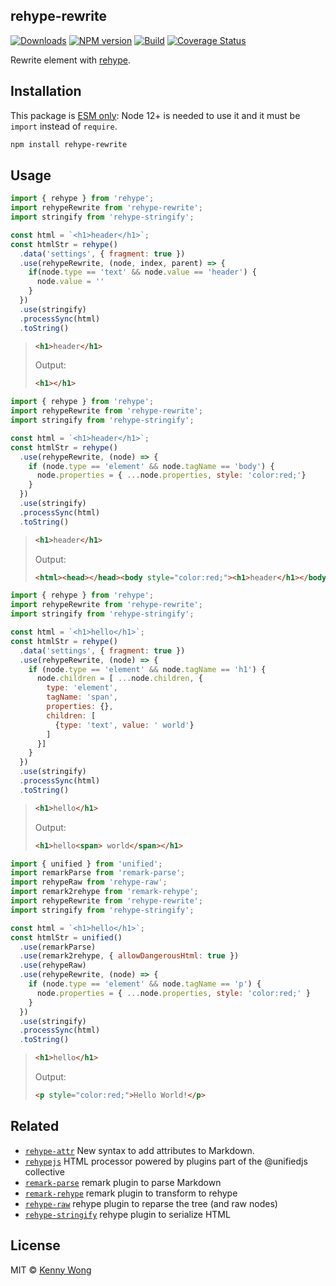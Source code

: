 rehype-rewrite
---

[![Downloads](https://img.shields.io/npm/dm/rehype-rewrite.svg?style=flat)](https://www.npmjs.com/package/rehype-rewrite)
[![NPM version](https://img.shields.io/npm/v/rehype-rewrite.svg?style=flat)](https://npmjs.org/package/rehype-rewrite)
[![Build](https://github.com/jaywcjlove/rehype-rewrite/actions/workflows/ci.yml/badge.svg)](https://github.com/jaywcjlove/rehype-rewrite/actions/workflows/ci.yml)
[![Coverage Status](https://jaywcjlove.github.io/rehype-rewrite/badges.svg)](https://jaywcjlove.github.io/rehype-rewrite/lcov-report/)

Rewrite element with [rehype](https://github.com/rehypejs/rehype).

## Installation

This package is [ESM only](https://gist.github.com/sindresorhus/a39789f98801d908bbc7ff3ecc99d99c): Node 12+ is needed to use it and it must be `import` instead of `require`.

```bash
npm install rehype-rewrite
```

## Usage

```js
import { rehype } from 'rehype';
import rehypeRewrite from 'rehype-rewrite';
import stringify from 'rehype-stringify';

const html = `<h1>header</h1>`;
const htmlStr = rehype()
  .data('settings', { fragment: true })
  .use(rehypeRewrite, (node, index, parent) => {
    if(node.type == 'text' && node.value == 'header') {
      node.value = ''
    }
  })
  .use(stringify)
  .processSync(html)
  .toString()
```

> ```html
> <h1>header</h1>
> ```
> Output: 
> 
> ```html
> <h1></h1>
> ```
> 


```js
import { rehype } from 'rehype';
import rehypeRewrite from 'rehype-rewrite';
import stringify from 'rehype-stringify';

const html = `<h1>header</h1>`;
const htmlStr = rehype()
  .use(rehypeRewrite, (node) => {
    if (node.type == 'element' && node.tagName == 'body') {
      node.properties = { ...node.properties, style: 'color:red;'}
    }
  })
  .use(stringify)
  .processSync(html)
  .toString()
```

> ```html
> <h1>header</h1>
> ```
> Output: 
> 
> ```html
> <html><head></head><body style="color:red;"><h1>header</h1></body></html>
> ```
> 

```js
import { rehype } from 'rehype';
import rehypeRewrite from 'rehype-rewrite';
import stringify from 'rehype-stringify';

const html = `<h1>hello</h1>`;
const htmlStr = rehype()
  .data('settings', { fragment: true })
  .use(rehypeRewrite, (node) => {
    if (node.type == 'element' && node.tagName == 'h1') {
      node.children = [ ...node.children, {
        type: 'element',
        tagName: 'span',
        properties: {},
        children: [
          {type: 'text', value: ' world'}
        ]
      }]
    }
  })
  .use(stringify)
  .processSync(html)
  .toString()
```

> ```html
> <h1>hello</h1>
> ```
> Output: 
> 
> ```html
> <h1>hello<span> world</span></h1>
> ```
> 

```js
import { unified } from 'unified';
import remarkParse from 'remark-parse';
import rehypeRaw from 'rehype-raw';
import remark2rehype from 'remark-rehype';
import rehypeRewrite from 'rehype-rewrite';
import stringify from 'rehype-stringify';

const html = `<h1>hello</h1>`;
const htmlStr = unified()
  .use(remarkParse)
  .use(remark2rehype, { allowDangerousHtml: true })
  .use(rehypeRaw)
  .use(rehypeRewrite, (node) => {
    if (node.type == 'element' && node.tagName == 'p') {
      node.properties = { ...node.properties, style: 'color:red;' }
    }
  })
  .use(stringify)
  .processSync(html)
  .toString()
```

> ```html
> <h1>hello</h1>
> ```
>
> Output: 
> 
> ```html
> <p style="color:red;">Hello World!</p>
> ```
> 

## Related

- [`rehype-attr`](https://github.com/jaywcjlove/rehype-attr) New syntax to add attributes to Markdown.
- [`rehypejs`](https://github.com/rehypejs/rehype) HTML processor powered by plugins part of the @unifiedjs collective
- [`remark-parse`](https://www.npmjs.com/package/remark-parse) remark plugin to parse Markdown
- [`remark-rehype`](https://www.npmjs.com/package/remark-rehype) remark plugin to transform to rehype
- [`rehype-raw`](https://www.npmjs.com/package/rehype-raw) rehype plugin to reparse the tree (and raw nodes)
- [`rehype-stringify`](https://www.npmjs.com/package/rehype-stringify) rehype plugin to serialize HTML

## License

MIT © [Kenny Wong](https://github.com/jaywcjlove)

